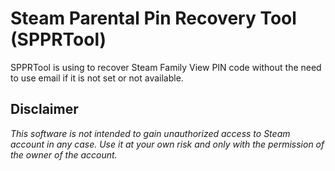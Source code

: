 # Steam Parental Pin Recovery Tool (SPPRTool)
SPPRTool is using to recover Steam Family View PIN code without the need to use email if it is not set or not available.

## Disclaimer
_This software is not intended to gain unauthorized access to Steam account in any case. Use it at your own risk and only with the permission of the owner of the account._
